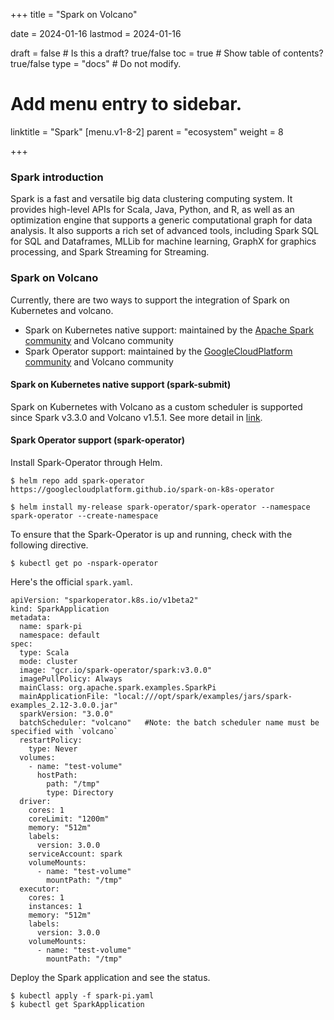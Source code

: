 +++
title =  "Spark on Volcano"

date = 2024-01-16
lastmod = 2024-01-16

draft = false  # Is this a draft? true/false
toc = true  # Show table of contents? true/false
type = "docs"  # Do not modify.

# Add menu entry to sidebar.
linktitle = "Spark"
[menu.v1-8-2]
  parent = "ecosystem"
  weight = 8

+++



### Spark introduction

Spark is a fast and versatile big data clustering computing system. It provides high-level APIs for Scala, Java, Python, and R, as well as an optimization engine that supports a generic computational graph for data analysis. It also supports a rich set of advanced tools, including Spark SQL for SQL and Dataframes, MLLib for machine learning, GraphX for graphics processing, and Spark Streaming for Streaming.

### Spark on Volcano

Currently, there are two ways to support the integration of Spark on Kubernetes and volcano.
- Spark on Kubernetes native support: maintained by the [Apache Spark community](https://github.com/apache/spark) and Volcano community
- Spark Operator support: maintained by the [GoogleCloudPlatform community](https://github.com/GoogleCloudPlatform/spark-on-k8s-operator) and Volcano community

#### Spark on Kubernetes native support (spark-submit)

Spark on Kubernetes with Volcano as a custom scheduler is supported since Spark v3.3.0 and Volcano v1.5.1. See more detail in [link](https://spark.apache.org/docs/latest/running-on-kubernetes.html#using-volcano-as-customized-scheduler-for-spark-on-kubernetes).

#### Spark Operator support (spark-operator)

Install Spark-Operator through Helm.

```
$ helm repo add spark-operator https://googlecloudplatform.github.io/spark-on-k8s-operator

$ helm install my-release spark-operator/spark-operator --namespace spark-operator --create-namespace
```

To ensure that the Spark-Operator is up and running, check with the following directive.

```
$ kubectl get po -nspark-operator
```

Here's the official `spark.yaml`.

```
apiVersion: "sparkoperator.k8s.io/v1beta2"
kind: SparkApplication
metadata:
  name: spark-pi
  namespace: default
spec:
  type: Scala
  mode: cluster
  image: "gcr.io/spark-operator/spark:v3.0.0"
  imagePullPolicy: Always
  mainClass: org.apache.spark.examples.SparkPi
  mainApplicationFile: "local:///opt/spark/examples/jars/spark-examples_2.12-3.0.0.jar"
  sparkVersion: "3.0.0"
  batchScheduler: "volcano"   #Note: the batch scheduler name must be specified with `volcano`
  restartPolicy:
    type: Never
  volumes:
    - name: "test-volume"
      hostPath:
        path: "/tmp"
        type: Directory
  driver:
    cores: 1
    coreLimit: "1200m"
    memory: "512m"        
    labels:
      version: 3.0.0
    serviceAccount: spark
    volumeMounts:
      - name: "test-volume"
        mountPath: "/tmp"
  executor:
    cores: 1
    instances: 1
    memory: "512m"    
    labels:
      version: 3.0.0
    volumeMounts:
      - name: "test-volume"
        mountPath: "/tmp"
```

Deploy the Spark application and see the status.

```
$ kubectl apply -f spark-pi.yaml
$ kubectl get SparkApplication
```
